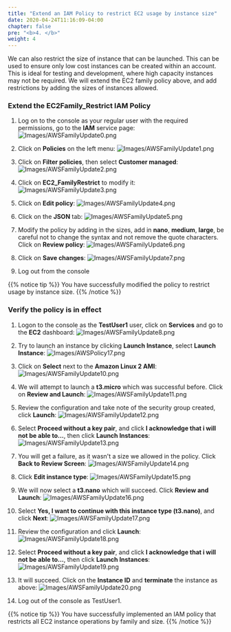 ```yaml
---
title: "Extend an IAM Policy to restrict EC2 usage by instance size"
date: 2020-04-24T11:16:09-04:00
chapter: false
pre: "<b>4. </b>"
weight: 4
---
```


We can also restrict the size of instance that can be launched. This can be used to ensure only low cost instances can be created within an account. This is ideal for testing and development, where high capacity instances may not be required. We will extend the EC2 family policy above, and add restrictions by adding the sizes of instances allowed.


### Extend the EC2Family_Restrict IAM Policy

1. Log on to the console as your regular user with the required permissions, go to the **IAM** service page:
![Images/AWSFamilyUpdate0.png](/Cost/200_2_Cost_and_Usage_Governance/Images/AWSFamilyUpdate0.png)

2. Click on **Policies** on the left menu:
![Images/AWSFamilyUpdate1.png](/Cost/200_2_Cost_and_Usage_Governance/Images/AWSFamilyUpdate1.png)

3. Click on **Filter policies**, then select **Customer managed**:
![Images/AWSFamilyUpdate2.png](/Cost/200_2_Cost_and_Usage_Governance/Images/AWSFamilyUpdate2.png)

4. Click on **EC2_FamilyRestrict** to modify it:
![Images/AWSFamilyUpdate3.png](/Cost/200_2_Cost_and_Usage_Governance/Images/AWSFamilyUpdate3.png)

5. Click on **Edit policy**:
![Images/AWSFamilyUpdate4.png](/Cost/200_2_Cost_and_Usage_Governance/Images/AWSFamilyUpdate4.png)

6. Click on the **JSON** tab:
![Images/AWSFamilyUpdate5.png](/Cost/200_2_Cost_and_Usage_Governance/Images/AWSFamilyUpdate5.png)

7. Modify the policy by adding in the sizes, add in **nano**, **medium**, **large**, be careful not to change the syntax and not remove the quote characters. Click on **Review policy**:
![Images/AWSFamilyUpdate6.png](/Cost/200_2_Cost_and_Usage_Governance/Images/AWSFamilyUpdate6.png)

8. Click on **Save changes**:
![Images/AWSFamilyUpdate7.png](/Cost/200_2_Cost_and_Usage_Governance/Images/AWSFamilyUpdate7.png)

9. Log out from the console

{{% notice tip %}}
You have successfully modified the policy to restrict usage by instance size.
{{% /notice %}}


### Verify the policy is in effect

1. Logon to the console as the **TestUser1** user, click on **Services** and go to the **EC2** dashboard:
![Images/AWSFamilyUpdate8.png](/Cost/200_2_Cost_and_Usage_Governance/Images/AWSFamilyUpdate8.png)

3. Try to launch an instance by clicking **Launch Instance**, select **Launch Instance**:
![Images/AWSPolicy17.png](/Cost/200_2_Cost_and_Usage_Governance/Images/AWSPolicy17.png)

3. Click on **Select** next to the  **Amazon Linux 2 AMI**:
![Images/AWSFamilyUpdate10.png](/Cost/200_2_Cost_and_Usage_Governance/Images/AWSFamilyUpdate10.png)

4. We will attempt to launch a **t3.micro** which was successful before. Click on **Review and Launch**:
![Images/AWSFamilyUpdate11.png](/Cost/200_2_Cost_and_Usage_Governance/Images/AWSFamilyUpdate11.png)

5. Review the configuration and take note of the security group created, click **Launch**:
![Images/AWSFamilyUpdate12.png](/Cost/200_2_Cost_and_Usage_Governance/Images/AWSFamilyUpdate12.png)

6. Select **Proceed without a key pair**, and click **I acknowledge that i will not be able to...**, then click **Launch Instances**:
![Images/AWSFamilyUpdate13.png](/Cost/200_2_Cost_and_Usage_Governance/Images/AWSFamilyUpdate13.png)

7. You will get a failure, as it wasn't a size we allowed in the policy. Click **Back to Review Screen**:
![Images/AWSFamilyUpdate14.png](/Cost/200_2_Cost_and_Usage_Governance/Images/AWSFamilyUpdate14.png)

8. Click **Edit instance type**:
![Images/AWSFamilyUpdate15.png](/Cost/200_2_Cost_and_Usage_Governance/Images/AWSFamilyUpdate15.png)

9. We will now select a **t3.nano** which will succeed. Click **Review and Launch**:
![Images/AWSFamilyUpdate16.png](/Cost/200_2_Cost_and_Usage_Governance/Images/AWSFamilyUpdate16.png)

10. Select **Yes, I want to continue with this instance type (t3.nano)**, and click **Next**:
![Images/AWSFamilyUpdate17.png](/Cost/200_2_Cost_and_Usage_Governance/Images/AWSFamilyUpdate17.png)

11. Review the configuration and click **Launch**:
![Images/AWSFamilyUpdate18.png](/Cost/200_2_Cost_and_Usage_Governance/Images/AWSFamilyUpdate18.png)

12. Select **Proceed without a key pair**, and click **I acknowledge that i will not be able to...**, then click **Launch Instances**:
![Images/AWSFamilyUpdate19.png](/Cost/200_2_Cost_and_Usage_Governance/Images/AWSFamilyUpdate19.png)

13. It will succeed. Click on the **Instance ID** and **terminate** the instance as above:
![Images/AWSFamilyUpdate20.png](/Cost/200_2_Cost_and_Usage_Governance/Images/AWSFamilyUpdate20.png)

13. Log out of the console as TestUser1.

{{% notice tip %}}
You have successfully implemented an IAM policy that restricts all EC2 instance operations by family and size.
{{% /notice %}}

